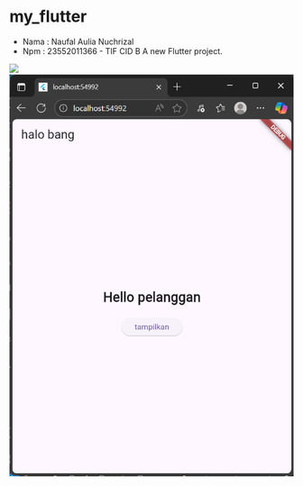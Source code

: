 # my_flutter
- Nama : Naufal Aulia Nuchrizal
- Npm : 23552011366 - TIF CID B
A new Flutter project.

<img src = "https://raw.githubusercontent.com/naufal-aulia-nuchrizal/widget_dasar_benar/blob/main/Screenshot%202025-10-31%20194142.png" width = "400">
<img src="https://github.com/naufal-aulia-nuchrizal/widget_dasar_benar/blob/main/Screenshot%202025-10-31%20194124.png">
